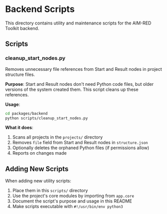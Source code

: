 # Backend Scripts

This directory contains utility and maintenance scripts for the AIM-RED Toolkit backend.

## Scripts

### cleanup_start_nodes.py
Removes unnecessary file references from Start and Result nodes in project structure files.

**Purpose**: Start and Result nodes don't need Python code files, but older versions of the system created them. This script cleans up these references.

**Usage**:
```bash
cd packages/backend
python scripts/cleanup_start_nodes.py
```

**What it does**:
1. Scans all projects in the `projects/` directory
2. Removes `file` field from Start and Result nodes in `structure.json`
3. Optionally deletes the orphaned Python files (if permissions allow)
4. Reports on changes made

## Adding New Scripts

When adding new utility scripts:
1. Place them in this `scripts/` directory
2. Use the project's core modules by importing from `app.core`
3. Document the script's purpose and usage in this README
4. Make scripts executable with `#!/usr/bin/env python3`